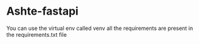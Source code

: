 # Ashte-fastapi
You can use the virtual env called venv
all the requirements are present in the requirements.txt file
